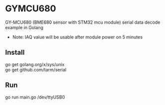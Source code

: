 # GYMCU680
GY-MCU680 (BME680 sensor with STM32 mcu module) serial data decode example in Golang

- Note: IAQ value will be usable after module power on 5 minutes

## Install
go get golang.org/x/sys/unix  
go get github.com/tarm/serial

## Run
go run main.go /dev/ttyUSB0
